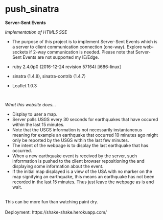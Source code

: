 # push_sinatra
**Server-Sent Events**

*Implementation of HTML5 SSE*</br>

- The purpose of this project is to implement Server-Sent Events which is a server to client communication connection (one-way).  Explore web-sockets if 2-way communication is needed.  Please note that Server-Sent Events are not supported my IE/Edge.

- ruby 2.4.0p0 (2016-12-24 revision 57164) [i686-linux] 
- sinatra (1.4.8), sinatra-contrib (1.4.7)
- Leaflet 1.0.3 
</br>  

*What this website does...*

- Display to user a map.
- Server polls USGS every 30 seconds for earthquakes that have occured within the last 15 minutes.
- Note that the USGS information is not necessarily instantaneous meaning for example an earthquake that occurred 10 minutes ago might only be reported by the USGS within the last few minutes.
- The intent of the webpage is to display the last earthquake that has occurred.
- When a new earthquake event is received by the server, such inforrmation is pushed to the client browser repositioning the and displaying some information about the event.
- If the initial map displayed is a view of the USA with no marker on the map signifying an earthquake, this means an earthquake has not been recorded in the last 15 minutes.  Thus just leave the webpage as is and wait.
</br>
This can be more fun than watching paint dry.</br>
</br>
Deployment: https://shake-shake.herokuapp.com/</br>

